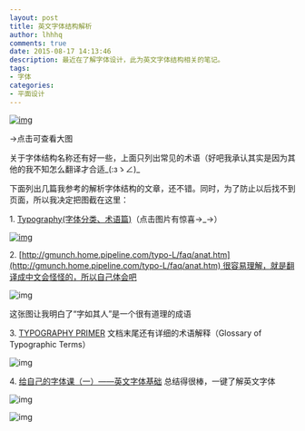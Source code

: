 ```yaml
---
layout: post
title: 英文字体结构解析
author: lhhhq
comments: true
date: 2015-08-17 14:13:46
description: 最近在了解字体设计，此为英文字体结构相关的笔记。
tags:
- 字体
categories:
- 平面设计
---
```


[![img](http://ce.sysu.edu.cn/hope/UploadFiles/image/jpg/201508/20150818091119626.jpg)](http://ce.sysu.edu.cn/hope/UploadFiles/image/jpg/201508/20150818091119626.jpg)

→点击可查看大图

关于字体结构名称还有好一些，上面只列出常见的术语（好吧我承认其实是因为其他的我不知怎么翻译才合适_(:зゝ∠)_

下面列出几篇我参考的解析字体结构的文章，还不错。同时，为了防止以后找不到页面，所以我决定把图截在这里：

1. [Typography(字体分类、术语篇)](http://wenku.baidu.com/link?url=O-2wJs0M_JIGYrxGlP7EFZgerHDg3QUbSoAcUYNYOEnu4b-jayW-8Q9cfYk29x98YAFcgGM6C9i0k0DlAzjaAahh7-DCoj-lfT0ceVE3OmS)（点击图片有惊喜→_→）

[![img](http://ce.sysu.edu.cn/hope/UploadFiles/image/jpg/201508/20150817142232763.jpg)](http://ce.sysu.edu.cn/hope/UploadFiles/file/pdf/201508/20150817142412167.pdf)

2. [http://gmunch.home.pipeline.com/typo-L/faq/anat.htm](http://gmunch.home.pipeline.com/typo-L/faq/anat.htm) 很容易理解，就是翻译成中文会怪怪的，所以自己体会吧

![img](http://ce.sysu.edu.cn/hope/UploadFiles/image/jpg/201508/20150817143011420.jpg)

这张图让我明白了“字如其人”是一个很有道理的成语

3. [TYPOGRAPHY PRIMER](http://wwwimages.adobe.com/content/dam/Adobe/en/products/type/pdfs/adobe-type-primer.pdf) 文档末尾还有详细的术语解释（Glossary of Typographic Terms）

![img](http://ce.sysu.edu.cn/hope/UploadFiles/image/jpg/201508/20150817143425341.jpg)

4. [给自己的字体课（一）——英文字体基础](http://cdc.tencent.com/?p=8565) 总结得很棒，一键了解英文字体

![img](http://ce.sysu.edu.cn/hope/UploadFiles/image/jpg/201508/20150817144757557.jpg)

![img](http://ce.sysu.edu.cn/hope/UploadFiles/image/jpg/201508/20150817144852562.jpg)